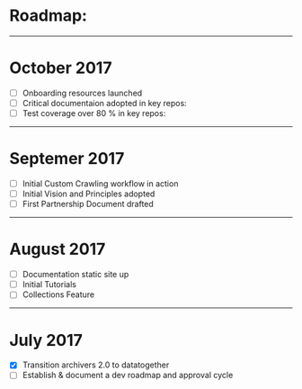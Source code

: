 # Roadmap:

****
# October 2017

* [ ] Onboarding resources launched
* [ ] Critical documentaion adopted in key repos:
* [ ] Test coverage over 80 % in key repos:

****
# Septemer 2017

* [ ] Initial Custom Crawling workflow in action
* [ ] Initial Vision and Principles adopted
* [ ] First Partnership Document drafted

****
# August 2017

* [ ] Documentation static site up
* [ ] Initial Tutorials 
* [ ] Collections Feature

****
# July 2017

* [x] Transition archivers 2.0 to datatogether
* [ ] Establish & document a dev roadmap and approval cycle
